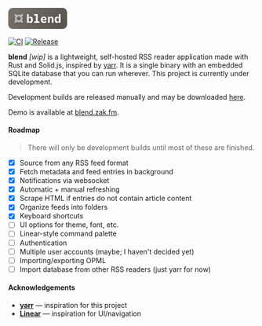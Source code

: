 <p>
  <img width="120px" src="./ui/public/logo.svg" alt="blend logo" />
</p>

[![CI](https://github.com/zaknesler/blend/actions/workflows/ci.yml/badge.svg?branch=main)](https://github.com/zaknesler/blend/actions/workflows/ci.yml)
[![Release](https://github.com/zaknesler/blend/actions/workflows/release.yml/badge.svg)](https://github.com/zaknesler/blend/actions/workflows/release.yml)

**blend** _[wip]_ is a lightweight, self-hosted RSS reader application made with Rust and Solid.js, inspired by [yarr](https://github.com/nkanaev/yarr). It is a single binary with an embedded SQLite database that you can run wherever. This project is currently under development.

Development builds are released manually and may be downloaded [here](https://github.com/zaknesler/blend/releases).

Demo is available at [blend.zak.fm](https://blend.zak.fm).

#### Roadmap

> There will only be development builds until most of these are finished.

- [x] Source from any RSS feed format
- [x] Fetch metadata and feed entries in background
- [x] Notifications via websocket
- [x] Automatic + manual refreshing
- [x] Scrape HTML if entries do not contain article content
- [x] Organize feeds into folders
- [x] Keyboard shortcuts
- [ ] UI options for theme, font, etc.
- [ ] Linear-style command palette
- [ ] Authentication
- [ ] Multiple user accounts (maybe; I haven't decided yet)
- [ ] Importing/exporting OPML
- [ ] Import database from other RSS readers (just yarr for now)

#### Acknowledgements

- **[yarr](https://github.com/nkanaev/yarr)** — inspiration for this project
- **[Linear](https://linear.app)** — inspiration for UI/navigation
